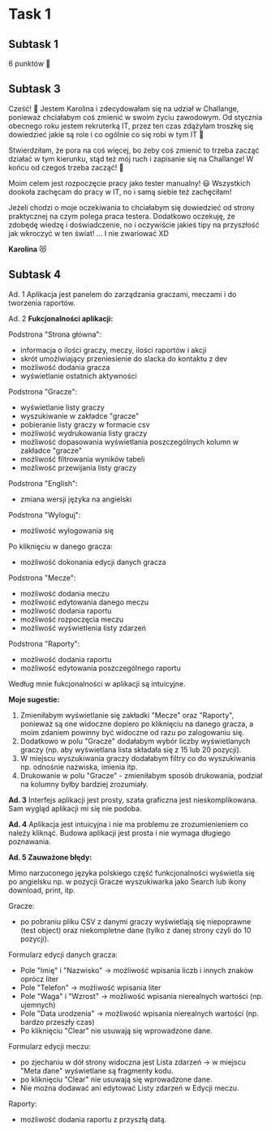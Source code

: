 <h1>Task 1</h1>
<h2>Subtask 1</h2>
<p>6 punktów 🤭</p>
<h2> Subtask 3</h2>
<p>Cześć! 🧡 Jestem Karolina i zdecydowałam się na udział w Challange, ponieważ chciałabym coś zmienić w swoim życiu zawodowym. Od stycznia obecnego roku jestem rekruterką IT, przez ten czas zdążyłam troszkę się dowiedzieć jakie są role i co ogólnie co się robi w tym IT 🙂
  
  Stwierdziłam, że pora na coś więcej, bo żeby coś zmienić to trzeba zacząć działać w tym kierunku, stąd też mój ruch i zapisanie się na Challange! W końcu od czegoś trzeba zacząć! 🥇
  
Moim celem jest rozpoczęcie pracy jako tester manualny! :smiley: Wszystkich dookoła zachęcam do pracy w IT, no i samą siebie też zachęciłam!
  
Jeżeli chodzi o moje oczekiwania to chciałabym się dowiedzieć od strony praktycznej na czym polega praca testera. Dodatkowo oczekuję, że zdobędę wiedzę i doświadczenie, no i oczywiście jakieś tipy na przyszłość jak wkroczyć w ten świat! ... I nie zwariować XD</p>
**Karolina** 😻

<h2>Subtask 4</h2>
Ad. 1 Aplikacja jest panelem do zarządzania graczami, meczami i do tworzenia raportów.

Ad. 2 **Fukcjonalności aplikacji:**

Podstrona "Strona główna":
- informacja o ilości graczy, meczy, ilości raportów i akcji
- skrót umożlwiający przeniesienie do slacka do kontaktu z dev
- możliwość dodania gracza
- wyświetlanie ostatnich aktywności

Podstrona "Gracze":
- wyświetlanie listy graczy
- wyszukiwanie w zakładce "gracze"
- pobieranie listy graczy w formacie csv
- możliwość wydrukowania listy graczy
- możliwość dopasowania wyświetlania poszczególnych kolumn w zakładce "gracze"
- możliwość filtrowania wyników tabeli
- możliwość przewijania listy graczy

Podstrona "English":
- zmiana wersji języka na angielski

Podstrona "Wyloguj":
- możliwość wylogowania się

Po kliknięciu w danego gracza:
- możliwość dokonania edycji danych gracza

Podstrona "Mecze":
- możliwość dodania meczu
- możliwość edytowania danego meczu
- możliwość dodania raportu
- możliwość rozpoczęcia meczu
- możliwość wyświetlenia listy zdarzeń

Podstrona "Raporty":
- możliwość dodania raportu
- możliwość edytowania poszczególnego raportu

Według mnie fukcjonalności w aplikacji są intuicyjne. 

**Moje sugestie:**
1. Zmieniłabym wyświetlanie się zakładki "Mecze" oraz "Raporty", ponieważ są one widoczne dopiero po kliknięciu na danego gracza, a moim zdaniem powinny być widoczne od razu po zalogowaniu się.
2. Dodatkowo w polu "Gracze" dodałabym wybór liczby wyświetlanych graczy (np. aby wyświetlana lista składała się z 15 lub 20 pozycji). 
3. W miejscu wyszukiwania graczy dodałabym filtry co do wyszukiwania np. odnośnie nazwiska, imienia itp.
4. Drukowanie w polu "Gracze" - zmieniłabym sposób drukowania, podział na kolumny byłby bardziej zrozumiały. 

**Ad. 3** Interfejs aplikacji jest prosty, szata graficzna jest nieskomplikowana. Sam wygląd aplikacji mi się nie podoba.

**Ad. 4** Aplikacja jest intuicyjna i nie ma problemu ze zrozumienieniem co należy kliknąć. Budowa aplikacji jest prosta i nie wymaga długiego poznawania.

**Ad. 5 Zauważone błędy:**

Mimo narzuconego języka polskiego część funkcjonalności wyświetla się po angielsku np. w pozycji Gracze wyszukiwarka jako Search lub ikony download, print, itp.

Gracze:
- po pobraniu pliku CSV z danymi graczy wyświetlają się niepoprawne (test object) oraz niekompletne dane (tylko z danej strony czyli do 10 pozycji).

Formularz edycji danych gracza:
- Pole "Imię" i "Nazwisko" -> możliwość wpisania liczb i innych znaków oprócz liter
- Pole "Telefon" -> możliwość wpisania liter
- Pole "Waga" i "Wzrost" -> możliwość wpisania nierealnych wartości (np. ujemnych)
- Pole "Data urodzenia" -> możliwość wpisania nierealnych wartości (np. bardzo przeszły czas)
- Po kliknięciu "Clear" nie usuwają się wprowadzone dane.

Formularz edycji meczu: 
- po zjechaniu w dół strony widoczna jest Lista zdarzeń -> w miejscu "Meta dane" wyświetlane są fragmenty kodu.
- po kliknięciu "Clear" nie usuwają się wprowadzone dane.
- Nie można dodawać ani edytować Listy zdarzeń w Edycji meczu.

Raporty:
- możliwość dodania raportu z przyszłą datą.
